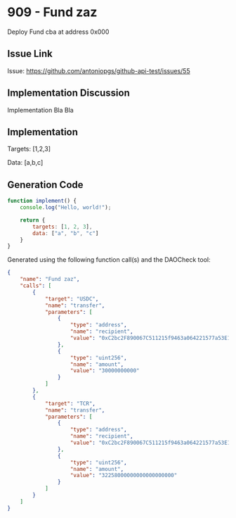 # 909 - Fund zaz
Deploy Fund cba at address 0x000

## Issue Link
Issue: https://github.com/antoniopgs/github-api-test/issues/55

## Implementation Discussion
Implementation Bla Bla

## Implementation
Targets: [1,2,3]

Data: [a,b,c]

## Generation Code
```javascript
function implement() {
    console.log("Hello, world!");

    return {
        targets: [1, 2, 3],
        data: ["a", "b", "c"]
    }
}
```

Generated using the following function call(s) and the DAOCheck tool:
```json
{
    "name": "Fund zaz",
    "calls": [
        {
            "target": "USDC",
            "name": "transfer",
            "parameters": [
                {
                    "type": "address",
                    "name": "recipient",
                    "value": "0xC2bc2F890067C511215f9463a064221577a53E10"
                },
                {
                    "type": "uint256",
                    "name": "amount",
                    "value": "30000000000"
                }
            ]
        },
        {
            "target": "TCR",
            "name": "transfer",
            "parameters": [
                {
                    "type": "address",
                    "name": "recipient",
                    "value": "0xC2bc2F890067C511215f9463a064221577a53E10"
                },
                {
                    "type": "uint256",
                    "name": "amount",
                    "value": "32258000000000000000000"
                }
            ]
        }
    ]
}
```